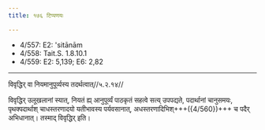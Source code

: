 ```yaml
---
title: १७६ टिप्पणयः

---
```

- 4/557: E2: 'sitānām
- 4/558: Tait.S. 1.8.10.1
- 4/559: E2: 5,139; E6: 2,82

____________________________________________


विवृद्धिर् वा नियमानुपूर्व्यस्य तदर्थत्वात्//५.२.१४//

विवृद्धिर् उलूखलानां स्यात्, नियतं ह्य् आनुपूर्व्यं पाठकृतं सहत्वे सत्य् उपपद्यते, पदार्थानां चानुसमयः, पृथक्पदार्थाश् चाधस्तरणादयो यतीभावस्य पर्यवसानात्, अधस्तरणादिभिश्+++({4/560})+++ च पदैर् अभिधानात्। तस्माद् विवृद्धिर् इति।